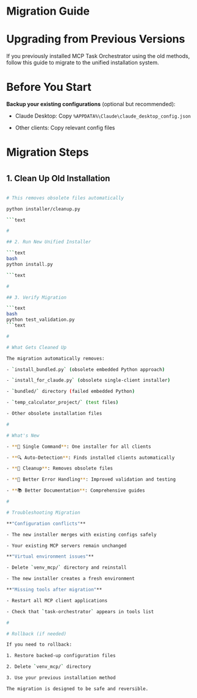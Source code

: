 

# Migration Guide

#

# Upgrading from Previous Versions

If you previously installed MCP Task Orchestrator using the old methods, follow this guide to migrate to the unified installation system.

#

# Before You Start

**Backup your existing configurations** (optional but recommended):

- Claude Desktop: Copy `%APPDATA%\Claude\claude_desktop_config.json`

- Other clients: Copy relevant config files

#

# Migration Steps

#

## 1. Clean Up Old Installation

```bash

# This removes obsolete files automatically

python installer/cleanup.py

```text

#

## 2. Run New Unified Installer  

```text
bash
python install.py

```text

#

## 3. Verify Migration

```text
bash
python test_validation.py
```text

#

# What Gets Cleaned Up

The migration automatically removes:

- `install_bundled.py` (obsolete embedded Python approach)

- `install_for_claude.py` (obsolete single-client installer)

- `bundled/` directory (failed embedded Python)

- `temp_calculator_project/` (test files)

- Other obsolete installation files

#

# What's New

- **🎯 Single Command**: One installer for all clients

- **🔍 Auto-Detection**: Finds installed clients automatically

- **🧹 Cleanup**: Removes obsolete files

- **🔧 Better Error Handling**: Improved validation and testing

- **📚 Better Documentation**: Comprehensive guides

#

# Troubleshooting Migration

**"Configuration conflicts"**

- The new installer merges with existing configs safely

- Your existing MCP servers remain unchanged

**"Virtual environment issues"**  

- Delete `venv_mcp/` directory and reinstall

- The new installer creates a fresh environment

**"Missing tools after migration"**

- Restart all MCP client applications

- Check that `task-orchestrator` appears in tools list

#

# Rollback (if needed)

If you need to rollback:

1. Restore backed-up configuration files

2. Delete `venv_mcp/` directory

3. Use your previous installation method

The migration is designed to be safe and reversible.
